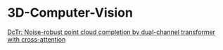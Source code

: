 # 3D-Computer-Vision
[DcTr: Noise-robust point cloud completion by dual-channel transformer with cross-attention](https://www.sciencedirect.com/science/article/abs/pii/S0031320322005313) 
